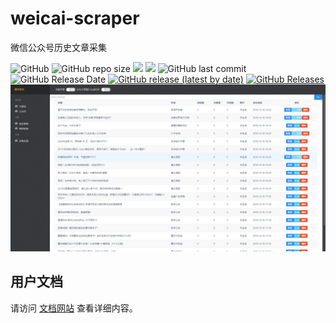 # weicai-scraper
微信公众号历史文章采集

![GitHub](https://img.shields.io/github/license/lunnlew/weicai-scraper)
![GitHub repo size](https://img.shields.io/github/repo-size/lunnlew/weicai-scraper)
![](https://github.com/lunnlew/weicai-scraper/workflows/Release%20Build/badge.svg)
[![](https://david-dm.org/lunnlew/weicai-scraper/dev-status.svg)](https://david-dm.org/lunnlew/weicai-scraper?type=dev)
![GitHub last commit](https://img.shields.io/github/last-commit/lunnlew/weicai-scraper)
![GitHub Release Date](https://img.shields.io/github/release-date/lunnlew/weicai-scraper)
[![GitHub release (latest by date)](https://img.shields.io/github/v/release/lunnlew/weicai-scraper)](https://github.com/lunnlew/weicai-scraper/releases)
[![GitHub Releases](https://img.shields.io/github/downloads/lunnlew/weicai-scraper/latest/total)](https://github.com/lunnlew/weicai-scraper/releases)
![1](./docs/assets/img/1.fcce54ca.png)

## 用户文档
请访问 [文档网站](https://weicai.karoy.cn/) 查看详细内容。
